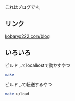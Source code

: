 これはブログです。

## リンク

[kobaryo222.com/blog](https://kobaryo222.com/blog)

## いろいろ

ビルドしてlocalhostで動かすやつ
```sh
make
```

ビルドして転送するやつ
```sh
make upload
```